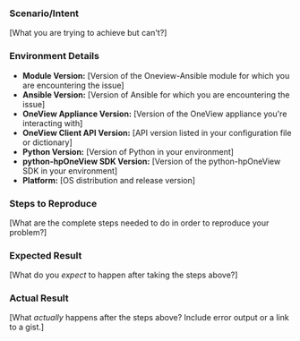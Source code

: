 ### Scenario/Intent
[What you are trying to achieve but can't?]

### Environment Details
 - **Module Version:** [Version of the Oneview-Ansible module for which you are encountering the issue]
 - **Ansible Version:** [Version of Ansible for which you are encountering the issue]
 - **OneView Appliance Version:** [Version of the OneView appliance you're interacting with]
 - **OneView Client API Version:** [API version listed in your configuration file or dictionary]
 - **Python Version:** [Version of Python in your environment]
 - **python-hpOneView SDK Version:** [Version of the python-hpOneView SDK in your environment]
 - **Platform:** [OS distribution and release version]

### Steps to Reproduce
[What are the complete steps needed to do in order to reproduce your problem?]

### Expected Result
[What do you *expect* to happen after taking the steps above?]

### Actual Result
[What *actually* happens after the steps above? Include error output or a link to a gist.]
